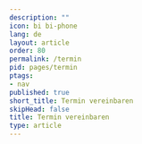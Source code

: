 ```yaml
---
description: ""
icon: bi bi-phone
lang: de
layout: article
order: 80
permalink: /termin
pid: pages/termin
ptags:
- nav
published: true
short_title: Termin vereinbaren
skipHead: false
title: Termin vereinbaren
type: article
---
```


<script>
window.location.href = "{{site.data.general.termin_url}}";
</script>

